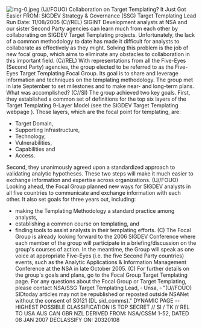 ![img-0.jpeg](img-0.jpeg)
(U//FOUO) Collaboration on Target Templating? It Just Got Easier FROM:
SIGDEV Strategy \& Governance (SSG) Target Templating Lead Run Date: 11/08/2005
(C//REL) SIGINT Development analysts at NSA and our sister Second Party agencies can learn much from each other by collaborating on SIGDEV Target Templating projects. Unfortunately, the lack of a common methodology to date has made it difficult for analysts to collaborate as effectively as they might. Solving this problem is the job of new focal group, which aims to eliminate any obstacles to collaboration in this important field.
(C//REL) With representations from all the Five-Eyes (Second Party) agencies, the group elected to be referred to as the Five-Eyes Target Templating Focal Group. Its goal is to share and leverage information and techniques on the templating methodology. The group met in late September to set milestones and to make near- and long-term plans. What was accomplished?
(C//SI) The group achieved two key goals. First, they established a common set of definitions for the top six layers of the Target Templating 9-Layer Model (see the SIGDEV Target Templating webpage ). Those layers, which are the focal point for templating, are:

- Target Domain,
- Supporting Infrastructure,
- Technology,
- Vulnerabilities,
- Capabilities and
- Access.

Second, they unanimously agreed upon a standardized approach to validating analytic hypotheses. These two steps will make it much easier to exchange information and expertise across organizations.
(U//FOUO) Looking ahead, the Focal Group planned new ways for SIGDEV analysts in all five countries to communicate and exchange information with each other. It also set goals for three years out, including:

- making the Templating Methodology a standard practice among analysts,
- establishing a common course on templating, and
- finding tools to assist analysts in their templating efforts.
(C) The Focal Group is already looking forward to the 2006 SIGDEV Conference where each member of the group will participate in a briefing/discussion on the group's courses of action. In the meantime, the Group will speak as one voice at appropriate Five-Eyes (i.e. the five Second Party countries) events, such as the Analytic Applications \& Information Management Conference at the NSA in late October 2005.
(C) For further details on the group's goals and plans, go to the Focal Group Target Templating page. For any questions about the Focal Group or Target Templating, please contact
NSA/SSG Target Templating Lead, $\square$ Unsa, $\square$
"(U//FOUO) SIDtoday articles may not be republished or reposted outside NSANet without the consent of S0121 (DL sid_comms)."
DYNAMIC PAGE -- HIGHEST POSSIBLE CLASSIFICATION IS TOP SECRET // SI / TK // REL TO USA AUS CAN GBR NZL
DERIVED FROM: NSA/CSSM 1-52, DATED 08 JAN 2007 DECLASSIFY ON: 20320108
